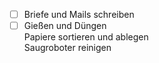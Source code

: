  - [ ] Briefe und Mails schreiben  
 - [ ] Gießen und Düngen  
Papiere sortieren und ablegen  
Saugroboter reinigen
<!--stackedit_data:
eyJoaXN0b3J5IjpbMzE4NTU1NDcxXX0=
-->